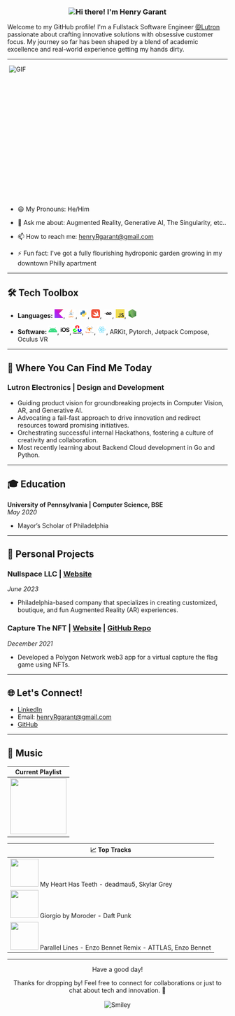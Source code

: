 <!-- Heading -->
<h3 align="center"><img src = "https://raw.githubusercontent.com/MartinHeinz/MartinHeinz/master/wave.gif" width = 30px>Hi there! I'm Henry Garant</h3>

Welcome to my GitHub profile! I'm a Fullstack Software Engineer [@Lutron](https://www.linkedin.com/company/lutron-electronics/) passionate about crafting innovative solutions with obsessive customer focus. My journey so far has been shaped by a blend of academic excellence and real-world experience getting my hands dirty.

<hr>

<img align="right" alt="GIF" src="./code.gif" width="500" height="320" />

- 😄 My Pronouns: He/Him   

- 💬 Ask me about: Augmented Reality, Generative AI, The Singularity, etc..

- 📫 How to reach me:  [henryRgarant@gmail.com](mailto:henryRgarant@gmail.com)

- ⚡ Fun fact: I've got a fully flourishing hydroponic garden growing in my downtown Philly apartment

<hr>

## 🛠️ Tech Toolbox

- **Languages:**
<code><img height="20" src="https://raw.githubusercontent.com/github/explore/80688e429a7d4ef2fca1e82350fe8e3517d3494d/topics/kotlin/kotlin.png"></code>,
<code><img height="20" src="https://raw.githubusercontent.com/github/explore/80688e429a7d4ef2fca1e82350fe8e3517d3494d/topics/java/java.png"></code>,
<code><img height="20" src="https://raw.githubusercontent.com/github/explore/80688e429a7d4ef2fca1e82350fe8e3517d3494d/topics/python/python.png"></code>,
<code><img height="20" src="https://raw.githubusercontent.com/github/explore/80688e429a7d4ef2fca1e82350fe8e3517d3494d/topics/swift/swift.png"></code>,
<code><img height="20" src="https://raw.githubusercontent.com/github/explore/80688e429a7d4ef2fca1e82350fe8e3517d3494d/topics/go/go.png"></code>,
<code><img height="20" src="https://raw.githubusercontent.com/github/explore/80688e429a7d4ef2fca1e82350fe8e3517d3494d/topics/javascript/javascript.png"></code>,
<code><img height="20" src="https://raw.githubusercontent.com/github/explore/80688e429a7d4ef2fca1e82350fe8e3517d3494d/topics/nodejs/nodejs.png"></code>


- **Software:** 
<code><img height="20" src="https://raw.githubusercontent.com/github/explore/80688e429a7d4ef2fca1e82350fe8e3517d3494d/topics/android/android.png"></code>,
<code><img height="20" src="https://raw.githubusercontent.com/github/explore/80688e429a7d4ef2fca1e82350fe8e3517d3494d/topics/ios/ios.png"></code>,
<code><img height="20" src="https://raw.githubusercontent.com/github/explore/80688e429a7d4ef2fca1e82350fe8e3517d3494d/topics/opencv/opencv.png"></code>,
<code><img height="20" src="https://raw.githubusercontent.com/github/explore/5c058a388828bb5fde0bcafd4bc867b5bb3f26f3/topics/tensorflow/tensorflow.png"></code>,
<code><img height="20" src="https://raw.githubusercontent.com/github/explore/80688e429a7d4ef2fca1e82350fe8e3517d3494d/topics/react/react.png"></code>,
ARKit, Pytorch, Jetpack Compose, Oculus VR

<hr>

## 💼 Where You Can Find Me Today

### Lutron Electronics | Design and Development
- Guiding product vision for groundbreaking projects in Computer Vision, AR, and Generative AI.
- Advocating a fail-fast approach to drive innovation and redirect resources toward promising initiatives.
- Orchestrating successful internal Hackathons, fostering a culture of creativity and collaboration.
- Most recently learning about Backend Cloud development in Go and Python.

<hr>

## 🎓 Education

**University of Pennsylvania | Computer Science, BSE**  
*May 2020*  
- Mayor’s Scholar of Philadelphia

<hr>

## 🚀 Personal Projects

### Nullspace LLC | [Website](https://www.null-space.xyz/)
*June 2023*
- Philadelphia-based company that specializes in creating customized, boutique, and fun Augmented Reality (AR) experiences.

### Capture The NFT | [Website](https://www.capturethenft.live) | [GitHub Repo](https://github.com/Henri93/Capture-The-NFT)
*December 2021*
- Developed a Polygon Network web3 app for a virtual capture the flag game using NFTs.

<hr>

## 🌐 Let's Connect!

- [LinkedIn](https://www.linkedin.com/in/henry-garant/)
- Email: [henryRgarant@gmail.com](mailto:henryRgarant@gmail.com)
- [GitHub](https://github.com/Henri93)

<hr>

## 🎵 Music

| Current Playlist                                                                                                                  |
| ------------------------------------------------------------------------------------------------------------------------------ |
| <a href="https://open.spotify.com/playlist/7M3JkPSZQb5dgEyVPyb0me?si=d0c17d54996e438b"><img src="https://mosaic.scdn.co/300/ab67616d00001e020dc520e09dbd8fd12fab4f6fab67616d00001e023da6fc7e32f0a55c5a023ae0ab67616d00001e02c5786ae3e710d1bddcb378acab67616d00001e02efa73dc6e54767a9659a4e6f" width="128" height="128"></a> |

<table>
  <thead>
    <tr>
      <th>📈 Top Tracks</th>
    </tr>
  </thead>
  <tbody>
    <tr>
      <td><a href="https://open.spotify.com/track/5cLFhtbjth4y4RA8fsXfRZ?si=3efdadc47f62413c"><img src="https://i.scdn.co/image/ab67616d0000485147265bcb7ddbd68b083787b1" width="64" height="64"></a> My Heart Has Teeth - deadmau5, Skylar Grey</td>
    </tr>
    <tr></tr> <!-- hide gray row -->
    <tr>
      <td><a href="https://open.spotify.com/track/0oks4FnzhNp5QPTZtoet7c?si=73155be32b92459d"><img src="https://i.scdn.co/image/ab67616d000048519b9b36b0e22870b9f542d937" width="64" height="64"></a> Giorgio by Moroder - Daft Punk</td>
    </tr>
    <tr></tr> <!-- hide gray row -->
    <tr>
      <td><a href="https://open.spotify.com/track/0PRYPI0VIlaphQDlDNjI10?si=a81263f5334241a9"><img src="https://i.scdn.co/image/ab67616d000048513c1f83cb42942b38c97058b8" width="64" height="64"></a> Parallel Lines - Enzo Bennet Remix - ATTLAS, Enzo Bennet</td>
    </tr>
  </tbody>
</table>

<hr>

<div align="center">
<p>Have a good day!</p>
<p>Thanks for dropping by! Feel free to connect for collaborations or just to chat about tech and innovation. 🚀</p>
<div>
<img src="https://github.com/fnky/fnky/raw/fnky/img/smile.gif" alt="Smiley" align="center">
</div>
</div>
